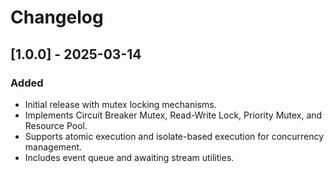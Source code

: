 # Changelog

## [1.0.0] - 2025-03-14
### Added
- Initial release with mutex locking mechanisms.
- Implements Circuit Breaker Mutex, Read-Write Lock, Priority Mutex, and Resource Pool.
- Supports atomic execution and isolate-based execution for concurrency management.
- Includes event queue and awaiting stream utilities.

